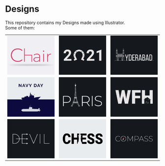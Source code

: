 # Designs
This repository contains my Designs made using Illustrator.<br>
Some of them:<br>
<table>
<tr><td><img src="./2020-11/png/17.11.2020.png"></td><td><img src="./2021-01/png/01.01.2021.png"></td><td><img src="./2020-12/png/20.12.2020.png"></td></tr>
<tr><td><img src="./2020-12/png/04.12.2020.png"></td><td><img src="./2020-12/png/18.12.2020.png"></td><td><img src="./2021-01/png/05.01.2021.png"></td></tr>
<tr><td><img src="./2020-12/png/10.12.2020.png"></td><td><img src="./2020-11/png/20.11.2020.png"></td><td><img src="./2020-12/png/12.12.2020.png"></td></tr>
</table>
